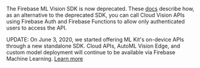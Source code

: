 The Firebase ML Vision SDK is now deprecated. These [docs](https://firebase.google.com/docs/ml/recognize-text) describe how, as an alternative to the deprecated SDK, you can call Cloud Vision APIs using Firebase Auth and Firebase Functions to allow only authenticated users to access the API.

UPDATE: On June 3, 2020, we started offering ML Kit's on-device APIs through a new standalone SDK. Cloud APIs, AutoML Vision Edge, and custom model deployment will continue to be available via Firebase Machine Learning. [Learn more](https://developers.google.com/ml-kit/guides)
